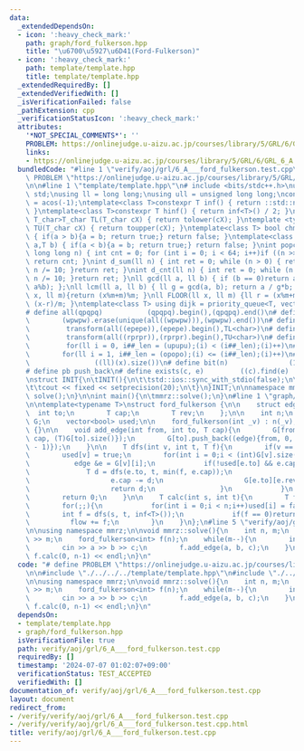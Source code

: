 ```yaml
---
data:
  _extendedDependsOn:
  - icon: ':heavy_check_mark:'
    path: graph/ford_fulkerson.hpp
    title: "\u6700\u5927\u6D41(Ford-Fulkerson)"
  - icon: ':heavy_check_mark:'
    path: template/template.hpp
    title: template/template.hpp
  _extendedRequiredBy: []
  _extendedVerifiedWith: []
  _isVerificationFailed: false
  _pathExtension: cpp
  _verificationStatusIcon: ':heavy_check_mark:'
  attributes:
    '*NOT_SPECIAL_COMMENTS*': ''
    PROBLEM: https://onlinejudge.u-aizu.ac.jp/courses/library/5/GRL/6/GRL_6_A
    links:
    - https://onlinejudge.u-aizu.ac.jp/courses/library/5/GRL/6/GRL_6_A
  bundledCode: "#line 1 \"verify/aoj/grl/6_A___ford_fulkerson.test.cpp\"\n# define\
    \ PROBLEM \"https://onlinejudge.u-aizu.ac.jp/courses/library/5/GRL/6/GRL_6_A\"\
    \n\n#line 1 \"template/template.hpp\"\n# include <bits/stdc++.h>\nusing namespace\
    \ std;\nusing ll = long long;\nusing ull = unsigned long long;\nconst double pi\
    \ = acos(-1);\ntemplate<class T>constexpr T inf() { return ::std::numeric_limits<T>::max();\
    \ }\ntemplate<class T>constexpr T hinf() { return inf<T>() / 2; }\ntemplate <typename\
    \ T_char>T_char TL(T_char cX) { return tolower(cX); }\ntemplate <typename T_char>T_char\
    \ TU(T_char cX) { return toupper(cX); }\ntemplate<class T> bool chmin(T& a,T b)\
    \ { if(a > b){a = b; return true;} return false; }\ntemplate<class T> bool chmax(T&\
    \ a,T b) { if(a < b){a = b; return true;} return false; }\nint popcnt(unsigned\
    \ long long n) { int cnt = 0; for (int i = 0; i < 64; i++)if ((n >> i) & 1)cnt++;\
    \ return cnt; }\nint d_sum(ll n) { int ret = 0; while (n > 0) { ret += n % 10;\
    \ n /= 10; }return ret; }\nint d_cnt(ll n) { int ret = 0; while (n > 0) { ret++;\
    \ n /= 10; }return ret; }\nll gcd(ll a, ll b) { if (b == 0)return a; return gcd(b,\
    \ a%b); };\nll lcm(ll a, ll b) { ll g = gcd(a, b); return a / g*b; };\nll MOD(ll\
    \ x, ll m){return (x%m+m)%m; }\nll FLOOR(ll x, ll m) {ll r = (x%m+m)%m; return\
    \ (x-r)/m; }\ntemplate<class T> using dijk = priority_queue<T, vector<T>, greater<T>>;\n\
    # define all(qpqpq)           (qpqpq).begin(),(qpqpq).end()\n# define UNIQUE(wpwpw)\
    \        (wpwpw).erase(unique(all((wpwpw))),(wpwpw).end())\n# define LOWER(epepe)\
    \         transform(all((epepe)),(epepe).begin(),TL<char>)\n# define UPPER(rprpr)\
    \         transform(all((rprpr)),(rprpr).begin(),TU<char>)\n# define rep(i,upupu)\
    \         for(ll i = 0, i##_len = (upupu);(i) < (i##_len);(i)++)\n# define reps(i,opopo)\
    \        for(ll i = 1, i##_len = (opopo);(i) <= (i##_len);(i)++)\n# define len(x)\
    \                ((ll)(x).size())\n# define bit(n)               (1LL << (n))\n\
    # define pb push_back\n# define exists(c, e)         ((c).find(e) != (c).end())\n\
    \nstruct INIT{\n\tINIT(){\n\t\tstd::ios::sync_with_stdio(false);\n\t\tstd::cin.tie(0);\n\
    \t\tcout << fixed << setprecision(20);\n\t}\n}INIT;\n\nnamespace mmrz {\n\tvoid\
    \ solve();\n}\n\nint main(){\n\tmmrz::solve();\n}\n#line 1 \"graph/ford_fulkerson.hpp\"\
    \n\ntemplate<typename T>\nstruct ford_fulkerson {\n\n    struct edge{\n      \
    \  int to;\n        T cap;\n        T rev;\n    };\n\n    int n;\n    vector<vector<edge>>\
    \ G;\n    vector<bool> used;\n\n    ford_fulkerson(int _v) : n(_v), G(n), used(n)\
    \ {}\n\n    void add_edge(int from, int to, T cap){\n        G[from].push_back((edge){to,\
    \ cap, (T)G[to].size()});\n        G[to].push_back((edge){from, 0, (T)(G[from].size()\
    \ - 1)});\n    }\n\n    T dfs(int v, int t, T f){\n        if(v == t)return f;\n\
    \        used[v] = true;\n        for(int i = 0;i < (int)G[v].size();i++){\n \
    \           edge &e = G[v][i];\n            if(!used[e.to] && e.cap > 0){\n  \
    \              T d = dfs(e.to, t, min(f, e.cap));\n                if(d > 0){\n\
    \                    e.cap -= d;\n                    G[e.to][e.rev].cap += d;\n\
    \                    return d;\n                }\n            }\n        }\n\
    \        return 0;\n    }\n\n    T calc(int s, int t){\n        T flow = 0;\n\
    \        for(;;){\n            for(int i = 0;i < n;i++)used[i] = false;\n    \
    \        int f = dfs(s, t, inf<T>());\n            if(f == 0)return flow;\n  \
    \          flow += f;\n        }\n    }\n};\n#line 5 \"verify/aoj/grl/6_A___ford_fulkerson.test.cpp\"\
    \n\nusing namespace mmrz;\n\nvoid mmrz::solve(){\n    int n, m;\n    cin >> n\
    \ >> m;\n    ford_fulkerson<int> f(n);\n    while(m--){\n        int a, b, c;\n\
    \        cin >> a >> b >> c;\n        f.add_edge(a, b, c);\n    }\n    cout <<\
    \ f.calc(0, n-1) << endl;\n}\n"
  code: "# define PROBLEM \"https://onlinejudge.u-aizu.ac.jp/courses/library/5/GRL/6/GRL_6_A\"\
    \n\n#include \"./../../../template/template.hpp\"\n#include \"./../../../graph/ford_fulkerson.hpp\"\
    \n\nusing namespace mmrz;\n\nvoid mmrz::solve(){\n    int n, m;\n    cin >> n\
    \ >> m;\n    ford_fulkerson<int> f(n);\n    while(m--){\n        int a, b, c;\n\
    \        cin >> a >> b >> c;\n        f.add_edge(a, b, c);\n    }\n    cout <<\
    \ f.calc(0, n-1) << endl;\n}\n"
  dependsOn:
  - template/template.hpp
  - graph/ford_fulkerson.hpp
  isVerificationFile: true
  path: verify/aoj/grl/6_A___ford_fulkerson.test.cpp
  requiredBy: []
  timestamp: '2024-07-07 01:02:07+09:00'
  verificationStatus: TEST_ACCEPTED
  verifiedWith: []
documentation_of: verify/aoj/grl/6_A___ford_fulkerson.test.cpp
layout: document
redirect_from:
- /verify/verify/aoj/grl/6_A___ford_fulkerson.test.cpp
- /verify/verify/aoj/grl/6_A___ford_fulkerson.test.cpp.html
title: verify/aoj/grl/6_A___ford_fulkerson.test.cpp
---
```


